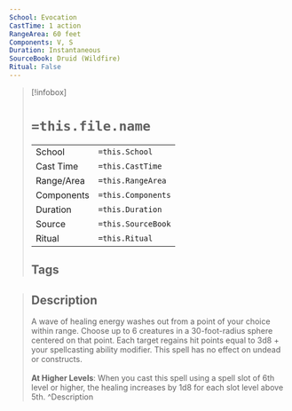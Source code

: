 ```yaml
---
School: Evocation
CastTime: 1 action
RangeArea: 60 feet
Components: V, S
Duration: Instantaneous
SourceBook: Druid (Wildfire)
Ritual: False
---
```

> [!infobox]
>
> # `=this.file.name`
> |            |                    |
> | ---------- | ------------------ |
> | School     | `=this.School`     |
> | Cast Time  | `=this.CastTime`   |
> | Range/Area | `=this.RangeArea`  |
> | Components | `=this.Components` |
> | Duration   | `=this.Duration`   |
> | Source     | `=this.SourceBook` |
> | Ritual     | `=this.Ritual`     |
>## Tags
>

> ## Description
> A wave of healing energy washes out from a point of your choice within range. Choose up to 6 creatures in a 30-foot-radius sphere centered on that point. Each target regains hit points equal to 3d8 + your spellcasting ability modifier. This spell has no effect on undead or constructs.<br><br><b>At Higher Levels</b>: When you cast this spell using a spell slot of 6th level or higher, the healing increases by 1d8 for each slot level above 5th. 
> ^Description